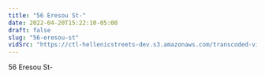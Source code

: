 ```yaml
---
title: "56 Eresou St-"
date: 2022-04-20T15:22:10-05:00
draft: false
slug: "56-eresou-st"
vidSrc: "https://ctl-hellenicstreets-dev.s3.amazonaws.com/transcoded-videos/56%20Eresou%20St-.mp4"
---
```


56 Eresou St-
